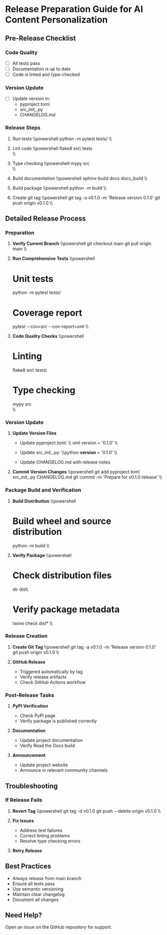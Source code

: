 ﻿# Release Preparation Guide for AI Content Personalization

## Pre-Release Checklist

### Code Quality
- [ ] All tests pass
- [ ] Documentation is up to date
- [ ] Code is linted and type-checked

### Version Update
- [ ] Update version in:
  - pyproject.toml
  - src\__init__.py
  - CHANGELOG.md

### Release Steps
1. Run tests
   \\\powershell
   python -m pytest tests/
   \\\

2. Lint code
   \\\powershell
   flake8 src\ tests\
   \\\

3. Type checking
   \\\powershell
   mypy src\
   \\\

4. Build documentation
   \\\powershell
   sphinx-build docs docs\_build
   \\\

5. Build package
   \\\powershell
   python -m build
   \\\

6. Create git tag
   \\\powershell
   git tag -a v0.1.0 -m 'Release version 0.1.0'
   git push origin v0.1.0
   \\\

## Detailed Release Process

### Preparation
1. **Verify Current Branch**
   \\\powershell
   git checkout main
   git pull origin main
   \\\

2. **Run Comprehensive Tests**
   \\\powershell
   # Unit tests
   python -m pytest tests/

   # Coverage report
   pytest --cov=src --cov-report=xml
   \\\

3. **Code Quality Checks**
   \\\powershell
   # Linting
   flake8 src\ tests\

   # Type checking
   mypy src\
   \\\

### Version Update
1. **Update Version Files**
   - Update pyproject.toml:
     \\\	oml
     version = '0.1.0'
     \\\
   
   - Update src\__init__.py:
     \\\python
     __version__ = '0.1.0'
     \\\

   - Update CHANGELOG.md with release notes

2. **Commit Version Changes**
   \\\powershell
   git add pyproject.toml src\__init__.py CHANGELOG.md
   git commit -m 'Prepare for v0.1.0 release'
   \\\

### Package Build and Verification
1. **Build Distribution**
   \\\powershell
   # Build wheel and source distribution
   python -m build
   \\\

2. **Verify Package**
   \\\powershell
   # Check distribution files
   dir dist\

   # Verify package metadata
   twine check dist\*
   \\\

### Release Creation
1. **Create Git Tag**
   \\\powershell
   git tag -a v0.1.0 -m 'Release version 0.1.0'
   git push origin v0.1.0
   \\\

2. **GitHub Release**
   - Triggered automatically by tag
   - Verify release artifacts
   - Check GitHub Actions workflow

### Post-Release Tasks
1. **PyPI Verification**
   - Check PyPI page
   - Verify package is published correctly

2. **Documentation**
   - Update project documentation
   - Verify Read the Docs build

3. **Announcement**
   - Update project website
   - Announce in relevant community channels

## Troubleshooting

### If Release Fails
1. **Revert Tag**
   \\\powershell
   git tag -d v0.1.0
   git push --delete origin v0.1.0
   \\\

2. **Fix Issues**
   - Address test failures
   - Correct linting problems
   - Resolve type checking errors

3. **Retry Release**

## Best Practices
- Always release from main branch
- Ensure all tests pass
- Use semantic versioning
- Maintain clear changelog
- Document all changes

## Need Help?
Open an issue on the GitHub repository for support.
